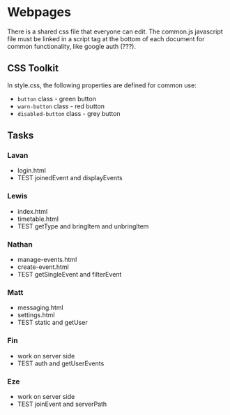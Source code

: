 # Webpages

There is a shared css file that everyone can edit.
The common.js javascript file must be linked in a script tag at the bottom of each document for common functionality, like google auth (???).

## CSS Toolkit

In style.css, the following properties are defined for common use:
 - `button` class - green button
 - `warn-button` class - red button
 - `disabled-button` class - grey button

## Tasks

### Lavan

 - login.html
 - TEST joinedEvent and displayEvents

### Lewis

 - index.html
 - timetable.html
 - TEST getType and bringItem and unbringItem

### Nathan

 - manage-events.html
 - create-event.html
 - TEST getSingleEvent and filterEvent

### Matt

 - messaging.html
 - settings.html
 - TEST static and getUser

### Fin
  - work on server side
  - TEST auth and getUserEvents

### Eze
  - work on server side
  - TEST joinEvent and serverPath
